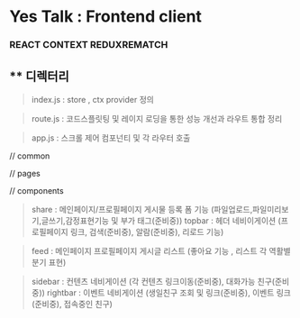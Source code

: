# Yes Talk : Frontend client

### REACT CONTEXT REDUXREMATCH

## \*\* 디렉터리

> index.js : store , ctx provider 정의

> route.js : 코드스플릿팅 및 레이지 로딩을 통한 성능 개선과 라우트 통합 정리

> app.js : 스크롤 제어 컴포넌티 및 각 라우터 호출

// common

// pages

// components

> share : 메인페이지/프로필페이지 게시물 등록 폼 기능 (파일업로드,파일미리보기,글쓰기,감정표현기능 및 부가 태그(준비중))
> topbar : 헤더 네비이게이션 (프로필페이지 링크, 검색(준비중), 알람(준비중), 리로드 기능)

> feed : 메인페이지 프로필페이지 게시글 리스트 (좋아요 기능 , 리스트 각 역활별 분기 표현)

> sidebar : 컨텐츠 네비게이션 (각 컨텐츠 링크이동(준비중), 대화가능 친구(준비중))
> rightbar : 이벤트 네비게이션 (생일친구 조회 및 링크(준비중), 이벤트 링크(준비중), 접속중인 친구)
